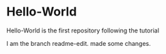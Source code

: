 # Hello-World
Hello-World is the first repository following the tutorial

I am the branch readme-edit. made some changes. 
